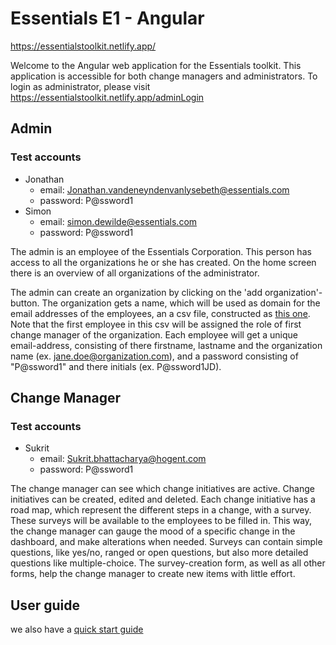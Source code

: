 # Essentials E1 - Angular

https://essentialstoolkit.netlify.app/

Welcome to the Angular web application for the Essentials toolkit. This application is accessible for both change managers and administrators. To login as administrator, please visit https://essentialstoolkit.netlify.app/adminLogin

## Admin

### Test accounts

- Jonathan
	- email: Jonathan.vandeneyndenvanlysebeth@essentials.com
	- password: P@ssword1
- Simon
	- email: simon.dewilde@essentials.com
	- password: P@ssword1

The admin is an employee of the Essentials Corporation. This person has access to all the organizations he or she has created. On the home screen there is an overview of all organizations of the administrator.

The admin can create an organization by clicking on the 'add organization'- button. The organization gets a name, which will be used as domain for the email addresses of the employees, an a csv file, constructed as [this one](https://github.com/HoGent-Projecten3/projecten3-2021-angular-e1/blob/master/example_employees.csv). Note that the first employee in this csv will be assigned the role of first change manager of the organization. Each employee will get a unique email-address, consisting of there firstname, lastname and the organization name (ex. jane.doe@organization.com), and a password consisting of "P@ssword1" and there initials (ex. P@ssword1JD).

## Change Manager

### Test accounts

- Sukrit
	- email: Sukrit.bhattacharya@hogent.com
	- password: P@ssword1

The change manager can see which change initiatives are active. Change initiatives can be created, edited and deleted. Each change initiative has a road map, which represent the different steps in a change, with a survey. These surveys will be available to the employees to be filled in. This way, the change manager can gauge the mood of a specific change in the dashboard, and make alterations when needed. Surveys can contain simple questions, like yes/no, ranged or open questions, but also more detailed questions like multiple-choice. The survey-creation form, as well as all other forms, help the change manager to create new items with little effort.

## User guide

we also have a [quick start guide](./QuickStartGuide.pdf)

